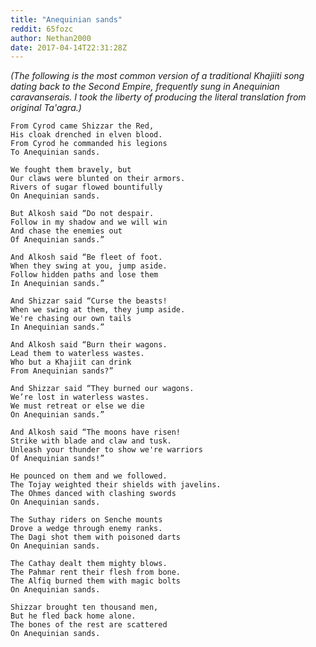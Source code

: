 ```yaml
---
title: "Anequinian sands"
reddit: 65fozc
author: Nethan2000
date: 2017-04-14T22:31:28Z
---
```


*(The following is the most common version of a traditional Khajiiti song dating back to the Second Empire, frequently sung in Anequinian caravanserais. I took the liberty of producing the literal translation from original Ta'agra.)*

    From Cyrod came Shizzar the Red,
    His cloak drenched in elven blood.
    From Cyrod he commanded his legions
    To Anequinian sands.

    We fought them bravely, but
    Our claws were blunted on their armors.
    Rivers of sugar flowed bountifully
    On Anequinian sands.

    But Alkosh said “Do not despair.
    Follow in my shadow and we will win
    And chase the enemies out
    Of Anequinian sands.”

    And Alkosh said “Be fleet of foot.
    When they swing at you, jump aside.
    Follow hidden paths and lose them
    In Anequinian sands.”

    And Shizzar said “Curse the beasts!
    When we swing at them, they jump aside.
    We're chasing our own tails
    In Anequinian sands.”

    And Alkosh said “Burn their wagons.
    Lead them to waterless wastes.
    Who but a Khajiit can drink
    From Anequinian sands?”

    And Shizzar said “They burned our wagons.
    We’re lost in waterless wastes.
    We must retreat or else we die
    On Anequinian sands.”

    And Alkosh said “The moons have risen!
    Strike with blade and claw and tusk.
    Unleash your thunder to show we're warriors
    Of Anequinian sands!”

    He pounced on them and we followed.
    The Tojay weighted their shields with javelins.
    The Ohmes danced with clashing swords
    On Anequinian sands.

    The Suthay riders on Senche mounts
    Drove a wedge through enemy ranks.
    The Dagi shot them with poisoned darts
    On Anequinian sands.

    The Cathay dealt them mighty blows.
    The Pahmar rent their flesh from bone.
    The Alfiq burned them with magic bolts
    On Anequinian sands.

    Shizzar brought ten thousand men,
    But he fled back home alone.
    The bones of the rest are scattered
    On Anequinian sands.
